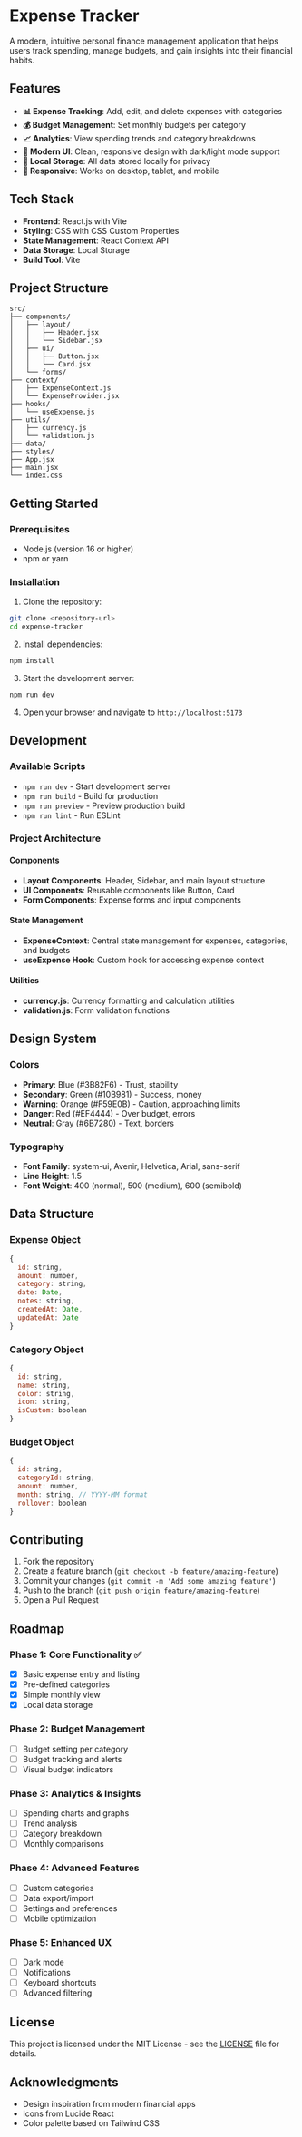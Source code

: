 # Expense Tracker

A modern, intuitive personal finance management application that helps users track spending, manage budgets, and gain insights into their financial habits.

## Features

- **📊 Expense Tracking**: Add, edit, and delete expenses with categories
- **💰 Budget Management**: Set monthly budgets per category
- **📈 Analytics**: View spending trends and category breakdowns
- **🎨 Modern UI**: Clean, responsive design with dark/light mode support
- **💾 Local Storage**: All data stored locally for privacy
- **📱 Responsive**: Works on desktop, tablet, and mobile

## Tech Stack

- **Frontend**: React.js with Vite
- **Styling**: CSS with CSS Custom Properties
- **State Management**: React Context API
- **Data Storage**: Local Storage
- **Build Tool**: Vite

## Project Structure

```
src/
├── components/
│   ├── layout/
│   │   ├── Header.jsx
│   │   └── Sidebar.jsx
│   ├── ui/
│   │   ├── Button.jsx
│   │   └── Card.jsx
│   └── forms/
├── context/
│   ├── ExpenseContext.js
│   └── ExpenseProvider.jsx
├── hooks/
│   └── useExpense.js
├── utils/
│   ├── currency.js
│   └── validation.js
├── data/
├── styles/
├── App.jsx
├── main.jsx
└── index.css
```

## Getting Started

### Prerequisites

- Node.js (version 16 or higher)
- npm or yarn

### Installation

1. Clone the repository:

```bash
git clone <repository-url>
cd expense-tracker
```

2. Install dependencies:

```bash
npm install
```

3. Start the development server:

```bash
npm run dev
```

4. Open your browser and navigate to `http://localhost:5173`

## Development

### Available Scripts

- `npm run dev` - Start development server
- `npm run build` - Build for production
- `npm run preview` - Preview production build
- `npm run lint` - Run ESLint

### Project Architecture

#### Components

- **Layout Components**: Header, Sidebar, and main layout structure
- **UI Components**: Reusable components like Button, Card
- **Form Components**: Expense forms and input components

#### State Management

- **ExpenseContext**: Central state management for expenses, categories, and budgets
- **useExpense Hook**: Custom hook for accessing expense context

#### Utilities

- **currency.js**: Currency formatting and calculation utilities
- **validation.js**: Form validation functions

## Design System

### Colors

- **Primary**: Blue (#3B82F6) - Trust, stability
- **Secondary**: Green (#10B981) - Success, money
- **Warning**: Orange (#F59E0B) - Caution, approaching limits
- **Danger**: Red (#EF4444) - Over budget, errors
- **Neutral**: Gray (#6B7280) - Text, borders

### Typography

- **Font Family**: system-ui, Avenir, Helvetica, Arial, sans-serif
- **Line Height**: 1.5
- **Font Weight**: 400 (normal), 500 (medium), 600 (semibold)

## Data Structure

### Expense Object

```javascript
{
  id: string,
  amount: number,
  category: string,
  date: Date,
  notes: string,
  createdAt: Date,
  updatedAt: Date
}
```

### Category Object

```javascript
{
  id: string,
  name: string,
  color: string,
  icon: string,
  isCustom: boolean
}
```

### Budget Object

```javascript
{
  id: string,
  categoryId: string,
  amount: number,
  month: string, // YYYY-MM format
  rollover: boolean
}
```

## Contributing

1. Fork the repository
2. Create a feature branch (`git checkout -b feature/amazing-feature`)
3. Commit your changes (`git commit -m 'Add some amazing feature'`)
4. Push to the branch (`git push origin feature/amazing-feature`)
5. Open a Pull Request

## Roadmap

### Phase 1: Core Functionality ✅

- [x] Basic expense entry and listing
- [x] Pre-defined categories
- [x] Simple monthly view
- [x] Local data storage

### Phase 2: Budget Management

- [ ] Budget setting per category
- [ ] Budget tracking and alerts
- [ ] Visual budget indicators

### Phase 3: Analytics & Insights

- [ ] Spending charts and graphs
- [ ] Trend analysis
- [ ] Category breakdown
- [ ] Monthly comparisons

### Phase 4: Advanced Features

- [ ] Custom categories
- [ ] Data export/import
- [ ] Settings and preferences
- [ ] Mobile optimization

### Phase 5: Enhanced UX

- [ ] Dark mode
- [ ] Notifications
- [ ] Keyboard shortcuts
- [ ] Advanced filtering

## License

This project is licensed under the MIT License - see the [LICENSE](LICENSE) file for details.

## Acknowledgments

- Design inspiration from modern financial apps
- Icons from Lucide React
- Color palette based on Tailwind CSS
